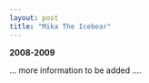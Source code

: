 ```yaml
---
layout: post
title: "Mika The Icebear"
---
```

**2008-2009**


... more information to be added ....
